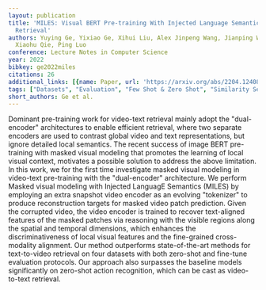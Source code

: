 ```yaml
---
layout: publication
title: 'MILES: Visual BERT Pre-training With Injected Language Semantics For Video-text
  Retrieval'
authors: Yuying Ge, Yixiao Ge, Xihui Liu, Alex Jinpeng Wang, Jianping Wu, Ying Shan,
  Xiaohu Qie, Ping Luo
conference: Lecture Notes in Computer Science
year: 2022
bibkey: ge2022miles
citations: 26
additional_links: [{name: Paper, url: 'https://arxiv.org/abs/2204.12408'}]
tags: ["Datasets", "Evaluation", "Few Shot & Zero Shot", "Similarity Search", "Text Retrieval", "Video Retrieval"]
short_authors: Ge et al.
---
```

Dominant pre-training work for video-text retrieval mainly adopt the
"dual-encoder" architectures to enable efficient retrieval, where two separate
encoders are used to contrast global video and text representations, but ignore
detailed local semantics. The recent success of image BERT pre-training with
masked visual modeling that promotes the learning of local visual context,
motivates a possible solution to address the above limitation. In this work, we
for the first time investigate masked visual modeling in video-text
pre-training with the "dual-encoder" architecture. We perform Masked visual
modeling with Injected LanguagE Semantics (MILES) by employing an extra
snapshot video encoder as an evolving "tokenizer" to produce reconstruction
targets for masked video patch prediction. Given the corrupted video, the video
encoder is trained to recover text-aligned features of the masked patches via
reasoning with the visible regions along the spatial and temporal dimensions,
which enhances the discriminativeness of local visual features and the
fine-grained cross-modality alignment. Our method outperforms state-of-the-art
methods for text-to-video retrieval on four datasets with both zero-shot and
fine-tune evaluation protocols. Our approach also surpasses the baseline models
significantly on zero-shot action recognition, which can be cast as
video-to-text retrieval.